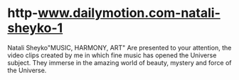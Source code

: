 # http-www.dailymotion.com-natali-sheyko-1
  Natali Sheyko"MUSIC, HARMONY, ART" Are presented to your attention, the video clips created by me in which fine music has opened the Universe subject. They immerse in the amazing world of beauty, mystery and force of the Universe.
